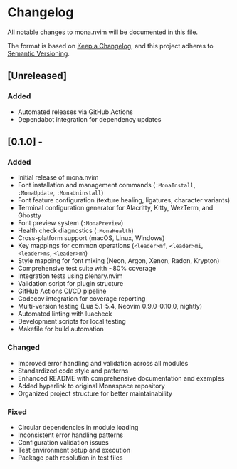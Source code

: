 # Changelog

All notable changes to mona.nvim will be documented in this file.

The format is based on [Keep a Changelog](https://keepachangelog.com/en/1.0.0/),
and this project adheres to [Semantic Versioning](https://semver.org/spec/v2.0.0.html).

## [Unreleased]

### Added

- Automated releases via GitHub Actions
- Dependabot integration for dependency updates

## [0.1.0] -

### Added

- Initial release of mona.nvim
- Font installation and management commands (`:MonaInstall`, `:MonaUpdate`, `:MonaUninstall`)
- Font feature configuration (texture healing, ligatures, character variants)
- Terminal configuration generator for Alacritty, Kitty, WezTerm, and Ghostty
- Font preview system (`:MonaPreview`)
- Health check diagnostics (`:MonaHealth`)
- Cross-platform support (macOS, Linux, Windows)
- Key mappings for common operations (`<leader>mf`, `<leader>mi`, `<leader>ms`, `<leader>mh`)
- Style mapping for font mixing (Neon, Argon, Xenon, Radon, Krypton)
- Comprehensive test suite with ~80% coverage
- Integration tests using plenary.nvim
- Validation script for plugin structure
- GitHub Actions CI/CD pipeline
- Codecov integration for coverage reporting
- Multi-version testing (Lua 5.1-5.4, Neovim 0.9.0-0.10.0, nightly)
- Automated linting with luacheck
- Development scripts for local testing
- Makefile for build automation

### Changed

- Improved error handling and validation across all modules
- Standardized code style and patterns
- Enhanced README with comprehensive documentation and examples
- Added hyperlink to original Monaspace repository
- Organized project structure for better maintainability

### Fixed

- Circular dependencies in module loading
- Inconsistent error handling patterns
- Configuration validation issues
- Test environment setup and execution
- Package path resolution in test files
